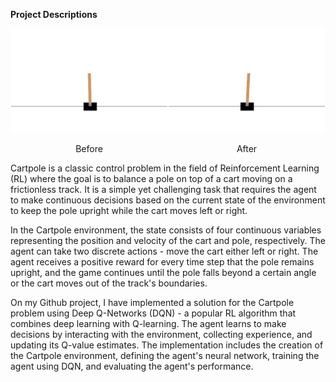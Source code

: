 **Project Descriptions**

<div style="text-align: center;">
    <div style="display: inline-block; float: left; width: 50%;">
        <img src="Render/demo.gif" width="250">
        <p>Before</p>
    </div>
    <div style="display: inline-block; float: left; width: 50%;">
        <img src="Render/eval.gif" width="250">
         <p>After</p>
    </div>
</div>
    
Cartpole is a classic control problem in the field of Reinforcement Learning (RL) where the goal is to balance a pole on top of a cart moving on a frictionless track. It is a simple yet challenging task that requires the agent to make continuous decisions based on the current state of the environment to keep the pole upright while the cart moves left or right.

In the Cartpole environment, the state consists of four continuous variables representing the position and velocity of the cart and pole, respectively. The agent can take two discrete actions - move the cart either left or right. The agent receives a positive reward for every time step that the pole remains upright, and the game continues until the pole falls beyond a certain angle or the cart moves out of the track's boundaries.

On my Github project, I have implemented a solution for the Cartpole problem using Deep Q-Networks (DQN) - a popular RL algorithm that combines deep learning with Q-learning. The agent learns to make decisions by interacting with the environment, collecting experience, and updating its Q-value estimates. The implementation includes the creation of the Cartpole environment, defining the agent's neural network, training the agent using DQN, and evaluating the agent's performance.
